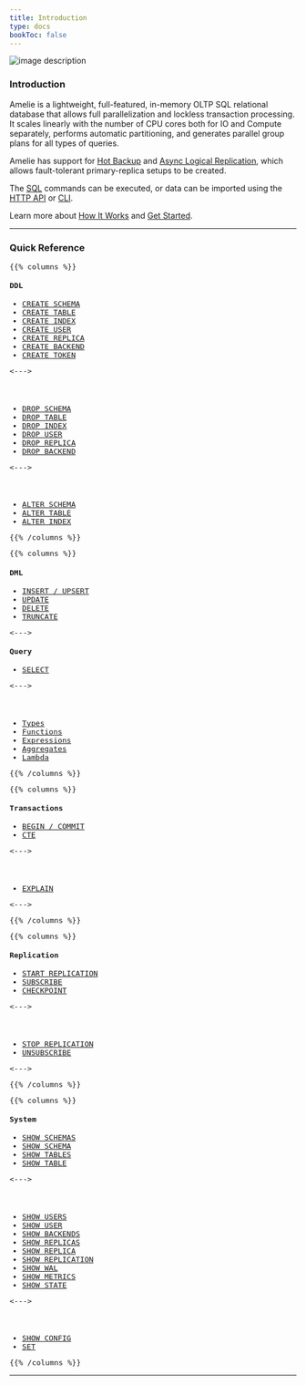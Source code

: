 ```yaml
---
title: Introduction
type: docs
bookToc: false
---
```


![image description](/docs/logo.png)

### Introduction

Amelie is a lightweight, full-featured, in-memory OLTP SQL relational database that
allows full parallelization and lockless transaction processing.
It scales linearly with the number of CPU cores both for IO and Compute separately,
performs automatic partitioning, and generates parallel group plans for
all types of queries.

Amelie has support for [Hot Backup](/docs/tutorial/backup) and [Async Logical Replication](/docs/repl/overview), which allows
fault-tolerant primary-replica setups to be created.

The [SQL](/docs/sql/overview) commands can be executed, or data can be imported using the [HTTP API](/docs/api/execute) or [CLI](/docs/tutorial/cli).

Learn more about [How It Works](/docs/compute/overview) and [Get Started](/docs/tutorial/get_started).

---

### Quick Reference

<span style="background: gray; font-size: 13px; font-family: IBM Plex Mono, monospace;">

{{% columns %}}

#### DDL

* [CREATE SCHEMA](/docs/sql/ddl/schemas/create)
* [CREATE TABLE](/docs/sql/ddl/tables/create)
* [CREATE INDEX](/docs/sql/ddl/indexes/create)
* [CREATE USER](/docs/users/create)
* [CREATE REPLICA](/docs/repl/create)
* [CREATE BACKEND](/docs/compute/create)
* [CREATE TOKEN](/docs/users/create_token)

<--->

#### &nbsp;

* [DROP SCHEMA](/docs/sql/ddl/schemas/drop)
* [DROP TABLE](/docs/sql/ddl/tables/drop)
* [DROP INDEX](/docs/sql/ddl/indexes/drop)
* [DROP USER](/docs/users/drop)
* [DROP REPLICA](/docs/repl/drop)
* [DROP BACKEND](/docs/compute/drop)

<--->

#### &nbsp;

* [ALTER SCHEMA](/docs/sql/ddl/schemas/alter)
* [ALTER TABLE](/docs/sql/ddl/tables/alter)
* [ALTER INDEX](/docs/sql/ddl/indexes/alter)

{{% /columns %}}


{{% columns %}}

#### DML


* [INSERT / UPSERT](/docs/sql/dml/insert)
* [UPDATE](/docs/sql/dml/update)
* [DELETE](/docs/sql/dml/delete)
* [TRUNCATE](/docs/sql/dml/truncate)

<--->

#### Query

* [SELECT](/docs/sql/query/select)

<--->

#### &nbsp;

* [Types](/docs/sql/types/bool)
* [Functions](/docs/sql/functions/casting)
* [Expressions](/docs/sql/expressions/arithmetical)
* [Aggregates](/docs/sql/query/aggregates)
* [Lambda](/docs/sql/query/lambda)

{{% /columns %}}

{{% columns %}}

#### Transactions

* [BEGIN / COMMIT](/docs/sql/begin_commit)
* [CTE](/docs/sql/cte)

<--->

#### &nbsp;

* [EXPLAIN](/docs/sql/explain)

<--->

{{% /columns %}}


{{% columns %}}

#### Replication

* [START REPLICATION](/docs/repl/start)
* [SUBSCRIBE](/docs/repl/subscribe)
* [CHECKPOINT](/docs/reliability/checkpoint)

<--->

#### &nbsp;

* [STOP REPLICATION](/docs/repl/stop)
* [UNSUBSCRIBE](/docs/repl/unsubscribe)

<--->

{{% /columns %}}


{{% columns %}}

#### System

* [SHOW SCHEMAS](/docs/sql/ddl/schemas/show)
* [SHOW SCHEMA](/docs/sql/ddl/schemas/show)
* [SHOW TABLES](/docs/sql/ddl/tables/show)
* [SHOW TABLE](/docs/sql/ddl/tables/show)

<--->

#### &nbsp;

* [SHOW USERS](/docs/users/show)
* [SHOW USER](/docs/users/show)
* [SHOW BACKENDS](/docs/compute/show)
* [SHOW REPLICAS](/docs/repl/show_replica)
* [SHOW REPLICA](/docs/repl/show_replica)
* [SHOW REPLICATION](/docs/repl/show)
* [SHOW WAL](/docs/reliability/show)
* [SHOW METRICS](/docs/monitoring/show)
* [SHOW STATE](/docs/monitoring/show_state)

<--->

#### &nbsp;

* [SHOW CONFIG](/docs/configuration/show)
* [SET](/docs/configuration/set)

{{% /columns %}}

</span>

---
